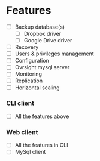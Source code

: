 # Features
- [ ] Backup database(s)
  - [ ] Dropbox driver
  - [ ] Google Drive driver
- [ ] Recovery
- [ ] Users & privileges management
- [ ] Configuration
- [ ] Ovrsight mysql server <!-- Creating an ovrsight managed Mysql database server -->
- [ ] Monitoring
- [ ] Replication
- [ ] Horizontal scaling

### CLI client
- [ ] All the features above

### Web client
- [ ] All the features in CLI
- [ ] MySql client